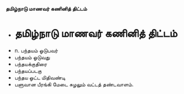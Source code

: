 **தமிழ்நாடு மாணவர் கணினித் திட்டம்**
- # தமிழ்நாடு மாணவர் கணினித் திட்டம்
- n. பந்தயம் ஓடுபவர்
- பந்தயம் ஓடுவது
- பந்தயக்குதிரை
- பந்தயப்படகு
- பந்தய ஓட்ட மிதிவண்டி
- பளுவான பீரங்கி மேடை சுழலும் வட்டத் தண்டவாளம்.

